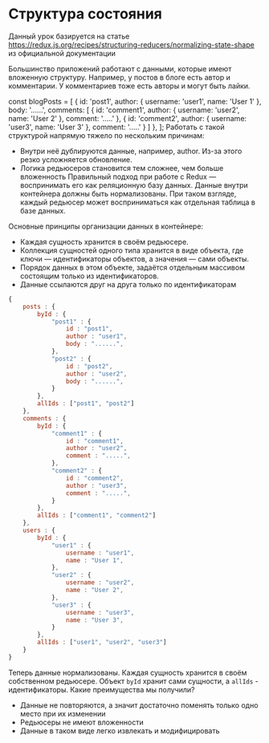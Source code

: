 # Структура состояния
Данный урок базируется на статье https://redux.js.org/recipes/structuring-reducers/normalizing-state-shape из официальной документации

Большинство приложений работают с данными, которые имеют вложенную структуру. Например, у постов в блоге есть автор и комментарии. У комментариев тоже есть авторы и могут быть лайки.

const blogPosts = [
  {
    id: 'post1',
    author: { username: 'user1', name: 'User 1' },
    body: '......',
    comments: [
      {
        id: 'comment1',
        author: { username: 'user2', name: 'User 2' },
        comment: '.....'
      },
      {
        id: 'comment2',
        author: { username: 'user3', name: 'User 3' },
        comment: '.....'
      }
    ]
  },
];
Работать с такой структурой напрямую тяжело по нескольким причинам:

- Внутри неё дублируются данные, например, author. Из-за этого резко усложняется обновление.
- Логика редьюсеров становится тем сложнее, чем больше вложенность
Правильный подход при работе с Redux — воспринимать его как реляционную базу данных. Данные внутри контейнера должны быть нормализованы. При таком взгляде, каждый редьюсер может восприниматься как отдельная таблица в базе данных.

Основные принципы организации данных в контейнере:

- Каждая сущность хранится в своём редьюсере.
- Коллекция сущностей одного типа хранится в виде объекта, где ключи — идентификаторы объектов, а значения — сами объекты.
- Порядок данных в этом объекте, задаётся отдельным массивом состоящим только из идентификаторов.
- Данные ссылаются друг на друга только по идентификаторам

```javascript
{
    posts : {
        byId : {
            "post1" : {
                id : "post1",
                author : "user1",
                body : "......",
            },
            "post2" : {
                id : "post2",
                author : "user2",
                body : "......",
            }
        },
        allIds : ["post1", "post2"]
    },
    comments : {
        byId : {
            "comment1" : {
                id : "comment1",
                author : "user2",
                comment : ".....",
            },
            "comment2" : {
                id : "comment2",
                author : "user3",
                comment : ".....",
            }
        },
        allIds : ["comment1", "comment2"]
    },
    users : {
        byId : {
            "user1" : {
                username : "user1",
                name : "User 1",
            },
            "user2" : {
                username : "user2",
                name : "User 2",
            },
            "user3" : {
                username : "user3",
                name : "User 3",
            }
        },
        allIds : ["user1", "user2", "user3"]
    }
}
```

Теперь данные нормализованы. Каждая сущность хранится в своём собственном редьюсере. Объект `byId` хранит сами сущности, а `allIds` - идентификаторы. Какие преимущества мы получили?

- Данные не повторяются, а значит достаточно поменять только одно место при их изменении
- Редьюсеры не имеют вложенности
- Данные в таком виде легко извлекать и модифицировать